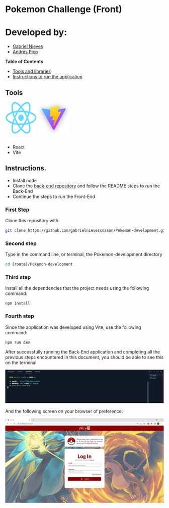 # Pokemon Challenge (Front)

# Developed by:

- [Gabriel Nieves](https://github.com/gabrielnievescosson)
- [Andrés Pico](https://github.com/Jandres1420)

**Table of Contents**

- [Tools and libraries](#tools)
- [Instructions to run the application](#instructions)

## Tools

<img src="src/assets/React-icon.png" width="100" height="100"/>
<img src="src/assets/vite-logo.png" width="100" height="100"/>
<br></br>

- React
- Vite

## Instructions.

- Install node
- Clone the [back-end repository](https://github.com/Jandres1420/Pokemon-Challengue-Back-End.git) and follow the README steps to run the Back-End
- Continue the steps to run the Front-End

### First Step

Clone this repository with

```bash
git clone https://github.com/gabrielnievescosson/Pokemon-development.git
```

### Second step

Type in the command line, or terminal, the Pokemon-development directory

```bash
cd {route}/Pokemon-development
```

### Third step

Install all the dependencies that the project needs using the following command:

```node
npm install
```

### Fourth step

Since the application was developed using Vite, use the following command:

```node
npm run dev
```

After successfully running the Back-End application and completing all the previous steps encountered in this document, you should be able to see this on the terminal

![](src/assets/vite-running.png)

And the following screen on your browser of preference:

![](src/assets/logIn.png)
